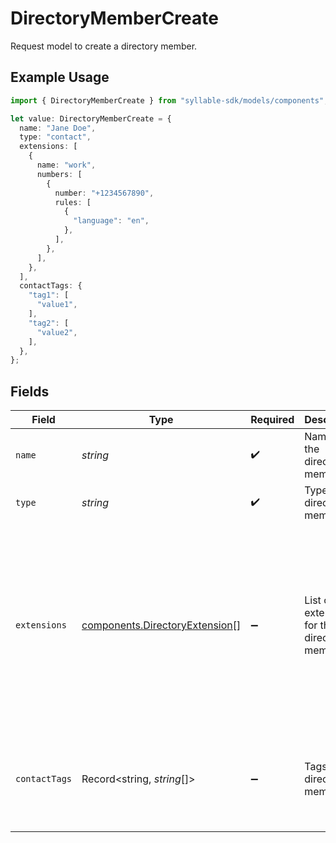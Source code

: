 # DirectoryMemberCreate

Request model to create a directory member.

## Example Usage

```typescript
import { DirectoryMemberCreate } from "syllable-sdk/models/components";

let value: DirectoryMemberCreate = {
  name: "Jane Doe",
  type: "contact",
  extensions: [
    {
      name: "work",
      numbers: [
        {
          number: "+1234567890",
          rules: [
            {
              "language": "en",
            },
          ],
        },
      ],
    },
  ],
  contactTags: {
    "tag1": [
      "value1",
    ],
    "tag2": [
      "value2",
    ],
  },
};
```

## Fields

| Field                                                                                                 | Type                                                                                                  | Required                                                                                              | Description                                                                                           | Example                                                                                               |
| ----------------------------------------------------------------------------------------------------- | ----------------------------------------------------------------------------------------------------- | ----------------------------------------------------------------------------------------------------- | ----------------------------------------------------------------------------------------------------- | ----------------------------------------------------------------------------------------------------- |
| `name`                                                                                                | *string*                                                                                              | :heavy_check_mark:                                                                                    | Name of the directory member                                                                          | Jane Doe                                                                                              |
| `type`                                                                                                | *string*                                                                                              | :heavy_check_mark:                                                                                    | Type of the directory member                                                                          | contact                                                                                               |
| `extensions`                                                                                          | [components.DirectoryExtension](../../models/components/directoryextension.md)[]                      | :heavy_minus_sign:                                                                                    | List of extensions for the directory member                                                           | [<br/>{<br/>"name": "work",<br/>"numbers": [<br/>{<br/>"number": "+1234567890",<br/>"rules": [<br/>{<br/>"language": "en"<br/>}<br/>]<br/>}<br/>]<br/>}<br/>] |
| `contactTags`                                                                                         | Record<string, *string*[]>                                                                            | :heavy_minus_sign:                                                                                    | Tags for the directory member                                                                         | {<br/>"tag1": [<br/>"value1"<br/>],<br/>"tag2": [<br/>"value2"<br/>]<br/>}                            |